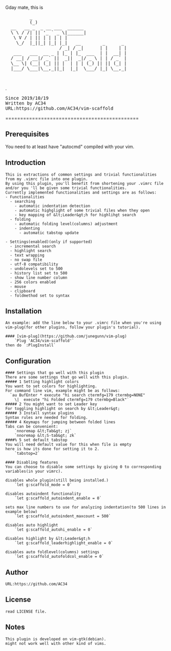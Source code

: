  Gday mate, this is 
 <pre>         _                                  
         (_)                                 
  __   __ _  _ __ ___  ______                
  \ \ / /| || '_ ` _ \|______|               
   \ V / | || | | | | |                      
    \_/  |_||_| |_| |_|   __        _      _ 
                    / _| / _|      | |    | |
   ___   ___  __ _ | |_ | |_  ___  | |  __| |
  / __| / __|/ _` ||  _||  _|/ _ \ | | / _` |
  \__ \| (__| (_| || |  | | | (_) || || (_| |
  |___/ \___|\__,_||_|  |_|  \___/ |_| \__,_|
                                             
                                             
</pre>
.
 
<pre>Since 2019/10/19
Written by AC34
URL:https://github.com/AC34/vim-scaffold
</pre>
=============================================

Prerequisites
---------------------------------------------
  You need to at least have "autocmd" compiled with your vim.

Introduction
---------------------------------------------
	This is extractions of common settings and trivial functionalities from my .vimrc file into one plugin.  
	By using this plugin, you'll benefit from shortening your .vimrc file and/or you 'll be given some trivial functionalities.  
	Currently implemented functionalities and settings are as follows:  
	- Functionalities
	  - searching
	    - automatic indentation detection
	    - automatic highglight of some trivial files when they open
	    - key mapping of &lt;Leader&gt;h for highlihgt search
	  - folding
	    - automatic folding level(columns) adjustment
		- indenting
		  - automatic tabstop update
	
	- Settings(enabled)(only if supported)
	  - incremental search
	  - highlight search
	  - text wrapping
	  - no swap file
	  - utf-8 compatibility
	  - undolevels set to 500
	  - history list set to 500
	  - show line number column
	  - 256 colors enabled
	  - mouse
	  - clipboard
	  - foldmethod set to syntax

Installation
---------------------------------------------
	An example: add the line below to your .vimrc file when you're using vim-plug(for other plugins, follow your plugin's tutorial).
	
	#### [vim-plug](https://github.com/junegunn/vim-plug)
		`Plug 'AC34/vim-scaffold'`
	then do `:PlugInstall`

Configuration
---------------------------------------------
	#### Settings that go well with this plugin
	There are some settings that go well with this plugin.
	##### 1 Setting highlight colors
	You want to set colors for highlighting.  
	For command line vim, example might be as follows:  
	  `au BufEnter * execute "hi search ctermfg=179 ctermbg=NONE"
	    \|  execute "hi Folded ctermfg=179 ctermbg=Black"`
	##### 2 You might want to set Leader key
	For toggling highlight on search by &lt;Leader&gt;
	##### 3 Install syntax plugins
	Syntax rules are needed for folding.
	##### 4 Keymaps for jumping between folded lines
	Tabs can be convenient:
		`nnoremap &lt;Tab&gt; zj`
		`nnoremap &lt;S-tab&gt; zk`
	####% 5 set default tabstop
	You will need default value for this when file is empty
	here is how its done for setting it to 2.
		`tabstop=2`
	
	#### Disabling features
	You can choose to disable some settings by giving 0 to corresponding variables(in your vimrc).
	
	disables whole plugin(still being installed.)  
		`let g:scaffold_mode = 0`
	
	disables autoindent functionality  
		`let g:scaffold_autoindent_enable = 0`
	
	sets max line numbers to use for analyzing indentation(to 500 lines in example below)  
		`let g:scaffold_autoindent_maxcount = 500`
	
	disables auto highlight  
		`let g:scaffold_autohi_enable = 0`
	
	disables highlight by &lt;Leader&gt;h  
		`let g:scaffold_leaderhighlight_enable = 0`
	
	disables auto foldlevel(columns) settings
		`let g:scaffold_autofoldcol_enable = 0`

Author
---------------------------------------------
	URL:https://github.com/AC34

License
---------------------------------------------
	read LICENSE file.

Notes
---------------------------------------------
	This plugin is developed on vim-gtk(debian).
	might not work well with other kind of vims.

